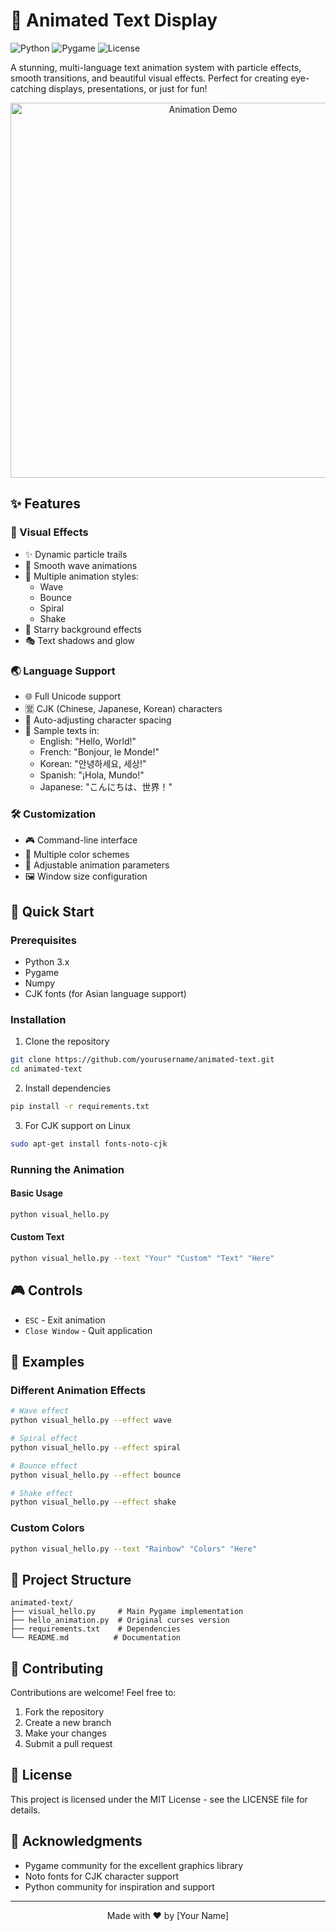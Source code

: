 # 🌈 Animated Text Display

![Python](https://img.shields.io/badge/Python-3.x-blue.svg)
![Pygame](https://img.shields.io/badge/Pygame-2.5.0-green.svg)
![License](https://img.shields.io/badge/license-MIT-blue.svg)

A stunning, multi-language text animation system with particle effects, smooth transitions, and beautiful visual effects. Perfect for creating eye-catching displays, presentations, or just for fun!

<div align="center">
  <img src="docs/demo.gif" alt="Animation Demo" width="600"/>
</div>

## ✨ Features

### 🎨 Visual Effects
- ✨ Dynamic particle trails
- 🌊 Smooth wave animations
- 🎯 Multiple animation styles:
  - Wave
  - Bounce
  - Spiral
  - Shake
- 🌟 Starry background effects
- 🎭 Text shadows and glow

### 🌏 Language Support
- 🌐 Full Unicode support
- 🈺 CJK (Chinese, Japanese, Korean) characters
- 🎯 Auto-adjusting character spacing
- 📝 Sample texts in:
  - English: "Hello, World!"
  - French: "Bonjour, le Monde!"
  - Korean: "안녕하세요, 세상!"
  - Spanish: "¡Hola, Mundo!"
  - Japanese: "こんにちは、世界！"

### 🛠 Customization
- 🎮 Command-line interface
- 🎨 Multiple color schemes
- 📐 Adjustable animation parameters
- 🖼 Window size configuration

## 🚀 Quick Start

### Prerequisites
- Python 3.x
- Pygame
- Numpy
- CJK fonts (for Asian language support)

### Installation

1. Clone the repository
```bash
git clone https://github.com/yourusername/animated-text.git
cd animated-text
```

2. Install dependencies
```bash
pip install -r requirements.txt
```

3. For CJK support on Linux
```bash
sudo apt-get install fonts-noto-cjk
```

### Running the Animation

#### Basic Usage
```bash
python visual_hello.py
```

#### Custom Text
```bash
python visual_hello.py --text "Your" "Custom" "Text" "Here"
```

## 🎮 Controls

- `ESC` - Exit animation
- `Close Window` - Quit application

## 🎯 Examples

### Different Animation Effects
```bash
# Wave effect
python visual_hello.py --effect wave

# Spiral effect
python visual_hello.py --effect spiral

# Bounce effect
python visual_hello.py --effect bounce

# Shake effect
python visual_hello.py --effect shake
```

### Custom Colors
```bash
python visual_hello.py --text "Rainbow" "Colors" "Here"
```

## 📁 Project Structure

```
animated-text/
├── visual_hello.py     # Main Pygame implementation
├── hello_animation.py  # Original curses version
├── requirements.txt    # Dependencies
└── README.md          # Documentation
```

## 🤝 Contributing

Contributions are welcome! Feel free to:
1. Fork the repository
2. Create a new branch
3. Make your changes
4. Submit a pull request

## 📝 License

This project is licensed under the MIT License - see the LICENSE file for details.

## 🙏 Acknowledgments

- Pygame community for the excellent graphics library
- Noto fonts for CJK character support
- Python community for inspiration and support

---
<div align="center">
  Made with ❤️ by [Your Name]
</div>
